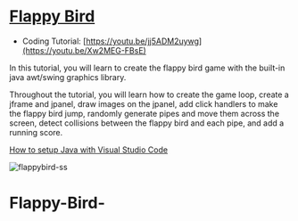 # [Flappy Bird](https://youtu.be/Xw2MEG-FBsE)
- Coding Tutorial: [https://youtu.be/jj5ADM2uywg](https://youtu.be/Xw2MEG-FBsE)

In this tutorial, you will learn to create the flappy bird game with the built-in java awt/swing graphics library.

Throughout the tutorial, you will learn how to create the game loop, create a jframe and jpanel, draw images on the jpanel, add click handlers to make the flappy bird jump, randomly generate pipes and move them across the screen, detect collisions between the flappy bird and each pipe, and add a running score. 

[How to setup Java with Visual Studio Code](https://youtu.be/BB0gZFpukJU)

![flappybird-ss](https://github.com/ImKennyYip/flappy-bird-java/assets/78777681/8b445d66-ab36-4d40-a6ac-ad501d41ed32)
# Flappy-Bird-
